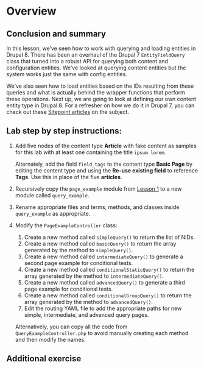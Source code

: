 <!--
{
"name" : "drupal-8-load-and-query-entities-lab",
"version" : "0.0.1",
"title" : "Lesson 6.3 - Labs and other information ",
"description" : "Labs and other information",
"freshnessDate" : 2015-12-11,
"homepage" : "https://docs.acquia.com/articles/drupal-8-load-and-query-entities-lab",
"canonicalSource" : "https://docs.acquia.com/articles/drupal-8-load-and-query-entities-lab",
"license" : "CC BY-SA"
}
-->

<!-- @section -->

# Overview

<!-- @section -->

## Conclusion and summary

In this lesson, we’ve seen how to work with querying and loading entities in Drupal 8\. There has been an overhaul of the Drupal 7 `EntityFieldQuery` class that turned into a robust API for querying both content and configuration entities. We’ve looked at querying content entities but the system works just the same with config entities.

We’ve also seen how to load entities based on the IDs resulting from these queries and what is actually behind the wrapper functions that perform these operations. Next up, we are going to look at defining our own content entity type in Drupal 8\. For a refresher on how we do it in Drupal 7, you can check out these [Sitepoint articles](http://www.sitepoint.com/series/build-your-own-custom-entities-in-drupal/) on the subject.

<!-- @section -->

## Lab step by step instructions:

1.  Add five nodes of the content type **Article** with fake content as samples for this lab with at least one containing the title `ipsum lorem`.

    Alternately, add the field `field_tags` to the content type **Basic Page** by editing the content type and using the **Re-use existing field** to reference **Tags**. Use this in place of the five **articles**.

2.  Recursively copy the `page_example` module from [Lesson 1](https://docs.acquia.com/articles/articles/examples-module-symfony-controllers-and-menu) to a new module called `query_example`.
3.  Rename appropriate files and terms, methods, and classes inside `query_example` as appropriate.
4.  Modify the `PageExampleController` class:
    1.  Create a new method called `simpleQuery()` to return the list of NIDs.
    2.  Create a new method called `basicQuery()` to return the array generated by the method to `simpleQuery()`.
    3.  Create a new method called `intermediateQuery()` to generate a second page example for conditional tests.
    4.  Create a new method called `conditionalStaticQuery()` to return the array generated by the method to `intermediateQuery()`.
    5.  Create a new method called `advancedQuery()` to generate a third page example for conditional tests.
    6.  Create a new method called `conditionalGroupQuery()` to return the array generated by the method to `advancedQuery()`.
    7.  Edit the routing YAML file to add the appropriate paths for new simple, intermediate, and advanced query pages.

    Alternatively, you can copy all the code from `QueryExampleController.php` to avoid manually creating each method and then modify the names.

<!-- @task, "text" : "Make sure you have done everything listed above. Go back and correct yourself in case you missed something." -->

<!-- @section -->

## Additional exercise

<!-- @task, "text" : "Create a page which uses the `entity.manager` and `entity.query` services to display the node teasers for `simpleQuery()`." -->
